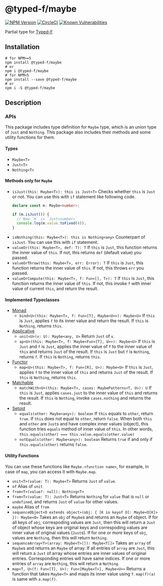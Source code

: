 # @typed-f/maybe

[![NPM Version](https://img.shields.io/npm/v/@typed-f/maybe/latest.svg?logo=npm&label=latest&colorB=blue)][maybe-npm] [![CircleCI](https://img.shields.io/circleci/project/github/RedSparr0w/node-csgo-parser/master.svg?logo=circleci)](https://circleci.com/gh/Ailrun/typed-f/tree/master) [![Known Vulnerabilities](https://snyk.io/test/github/Ailrun/typed-f/badge.svg?targetFile=packages%2Fmaybe%2Fpackage.json)](https://snyk.io/test/github/Ailrun/typed-f?targetFile=packages%2Fmaybe%2Fpackage.json)

Partial type for [Typed-F](repo-github)

## Installation

```shell
# for NPM>=5
npm install @typed-f/maybe
# or
npm i @typed-f/maybe
# for NPM<5
npm install --save @typed-f/maybe
# or
npm i -S @typed-f/maybe
```

## Description

### APIs

This package includes type definition for `Maybe` type, which is an union type of `Just` and `Nothing`.
This package also includes their methods and some utility functions for them.

#### Types

- `Maybe<T>`
- `Just<T>`
- `Nothing<T>`

#### Methods only for `Maybe`

- `isJust(this: Maybe<T>): this is Just<T>`
    Checks whether `this` is `Just` or not. You can use this with `if` statement like following code.
    ```typescript
    declare const m: Maybe<number>;
    
    if (m.isJust()) {
      // Now `m` is `Just<number>`
      console.log(m.value.toFixed(4));
    }
    ```
- `isNothing(this: Maybe<T>): this is Nothing<any>`
    Counterpart of `isJust`. You can use this with `if` statement.
- `valueOr(this: Maybe<T>, def: T): T`
    If `this` is `Just`, this function returns the inner value of `this`.
    If not, this returns `def` (default value) you passed.
- `valueOrThrow(this: Maybe<T>, err: Error): T`
    If `this` is `Just`, this function returns the inner value of `this`.
    If not, this throws `err` you passed.
- `valueOrCompute(this: Maybe<T>, f: Fun<[], T>): T`
    If `this` is `Just`, this function returns the inner value of `this`.
    If not, this invoke `f` with inner value of current `this`, and return the result.

#### Implemented Typeclasses

- [Monad][monad-github]
    - `bind<U>(this: Maybe<T>, f: Fun<[T], Maybe<U>>): Maybe<U>`
        If `this` is `Just`, applies `f` to its inner value and return the result.
        If `this` is `Nothing`, returns `this`.
- [Applicative][applicative-github]
    - `unit<U>(v: U): Maybe<any, U>`
        Return `Just` of `v`.
    - `ap<U>(this: Maybe<T>, f: Maybe<Fun<[T], U>>): Maybe<U>`
        If `this` is `Just` and `f` is `Just`, applies the inner value of `f` to the inner value of `this` and returns `Just` of the result.
        If `this` is `Just` but `f` is `Nothing`, returns `f`.
        If `this` is `Nothing`, returns `this`.
- [Functor][functor-github]
    - `map<U>(this: Maybe<T>, f: Fun<[R], U>): Maybe<U>`
        If `this` is `Just`, applies `f` to the inner value of `this` and returns `Just` of the result.
        If `this` is `Nothing`, returns `this`.
- [Matchable][matchable-github]
    - `matchWith<U>(this: Maybe<T>, cases: MaybePatterns<T, U>): U`
        If `this` is `Just`, applies `cases.just` to the inner value of `this` and returns the result.
        If `this` is `Nothing`, invoke `cases.nothing` and returns the result.
- [Setoid][setoid-github]
    - `equals(other: Maybe<any>): boolean`
        If `this` equals to `other`, return `true`.
        If `this` does not equal to `other`, return `false`.
        When both `this` and `other` are `Just`s and have complex inner values (object), this function tries `equals` method of inner value of `this`. In other words, `this.equals(other) === this.value.equals(other.value)`
    - `notEquals(other: Maybe<any>): boolean`
        Returns `true` if and only if `this.equals(other)` returns `false`.
        
#### Utility Functions

You can use these functions like `Maybe.<function name>`, for example, in case of `map`, you can access it with `Maybe.map`.

- `unit<T>(value: T): Maybe<T>`
    Returns `Just` of `value`.
- `of`
    Alias of `unit`
- `from<T>(value?: null): Nothing<T>`
- `from<T>(value: T): Just<T>`
    Returns `Nothing` for `value` that is `null` or `undefined`, and returns `Just` of `value` for other values.
- `maybe`
    Alias of `from`
- `sequenceObject<O extends object>(obj: { [K in keyof O]: Maybe<O[K]> }): Maybe<O>`
    Takes an `obj` of `Maybe`s and returns an `Maybe` of object.
    If for all keys of `obj`, correspoding values are `Just`, then this will return a `Just` of object whose keys are original keys and correspoding values are inner value of original values (`Just`s).
    If for one or more keys of `obj`, values are `Nothing`, then this will return `Nothing`.
- `sequenceArray<T>(array: Maybe<T>[]): Maybe<T[]>`
    Takes an `array` of `Maybe`s and returns an `Maybe` of array.
    If all entries of `array` are `Just`, this will return a `Just` of array whose entries are inner values of original entries. Corresponding entries will have same indices.
    If one or more entries of `array` are `Nothing`, this will return a `Nothing`.
- `map<T, U>(f: Fun<[T], U>): Fun<[Maybe<T>], Maybe<U>>`
    Returns a function that takes `Maybe<T>` and maps its inner value using `f`.
    `map(f)(a)` is same with `a.map(f)`.

[repo-github]: https://github.com/Ailrun/typed-f
[releases-github]: https://github.com/Ailrun/typed-f/releases

[applicative-github]: https://github.com/Ailrun/typed-f/tree/master/packages/applicative
[either-github]: https://github.com/Ailrun/typed-f/tree/master/packages/either
[function-github]: https://github.com/Ailrun/typed-f/tree/master/packages/function
[functor-github]: https://github.com/Ailrun/typed-f/tree/master/packages/functor
[lens-github]: https://github.com/Ailrun/typed-f/tree/master/packages/lens
[matchable-github]: https://github.com/Ailrun/typed-f/tree/master/packages/matchable
[maybe-github]: https://github.com/Ailrun/typed-f/tree/master/packages/maybe
[monad-github]: https://github.com/Ailrun/typed-f/tree/master/packages/monad
[setoid-github]: https://github.com/Ailrun/typed-f/tree/master/packages/setoid
[tagged-github]: https://github.com/Ailrun/typed-f/tree/master/packages/tagged

[applicative-npm]: https://www.npmjs.com/package/@typed-f/applicative
[either-npm]: https://www.npmjs.com/package/@typed-f/either
[function-npm]: https://www.npmjs.com/package/@typed-f/function
[functor-npm]: https://www.npmjs.com/package/@typed-f/functor
[lens-npm]: https://www.npmjs.com/package/@typed-f/lens
[matchable-npm]: https://www.npmjs.com/package/@typed-f/matchable
[maybe-npm]: https://www.npmjs.com/package/@typed-f/maybe
[monad-npm]: https://www.npmjs.com/package/@typed-f/monad
[setoid-npm]: https://www.npmjs.com/package/@typed-f/setoid
[tagged-npm]: https://www.npmjs.com/package/@typed-f/tagged
